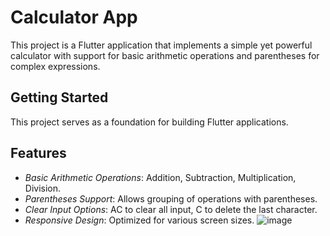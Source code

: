 # Calculator App

This project is a Flutter application that implements a simple yet powerful calculator with support for basic arithmetic operations and parentheses for complex expressions.

## Getting Started

This project serves as a foundation for building Flutter applications.


## Features

- *Basic Arithmetic Operations*: Addition, Subtraction, Multiplication, Division.
- *Parentheses Support*: Allows grouping of operations with parentheses.
- *Clear Input Options*: AC to clear all input, C to delete the last character.
- *Responsive Design*: Optimized for various screen sizes.
  ![image](https://github.com/paccyTech/flutter_calculator/assets/136655748/84689745-91ef-4167-800d-07263279d087)
